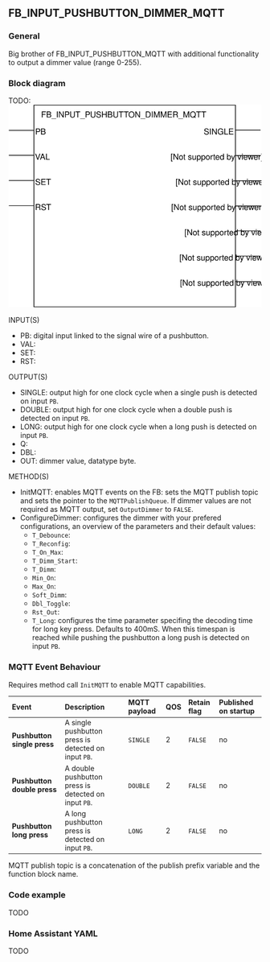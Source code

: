 ## FB_INPUT_PUSHBUTTON_DIMMER_MQTT

### __General__
Big brother of FB_INPUT_PUSHBUTTON_MQTT with additional functionality to output a dimmer value (range 0-255).

### __Block diagram__
TODO:
![FB_INPUT_PUSHBUTTON_DIMMER_MQTT](../_img/FB_INPUT_PUSHBUTTON_DIMMER_MQTT.svg)

INPUT(S)
- PB: digital input linked to the signal wire of a pushbutton.
- VAL:
- SET:
- RST:

OUTPUT(S)
- SINGLE: output high for one clock cycle when a single push is detected on input `PB`.
- DOUBLE: output high for one clock cycle when a double push is detected on input `PB`.
- LONG: output high for one clock cycle when a long push is detected on input `PB`.
- Q:
- DBL:
- OUT: dimmer value, datatype byte. 

METHOD(S)
- InitMQTT: enables MQTT events on the FB: sets the MQTT publish topic and sets the pointer to the `MQTTPublishQueue`. If dimmer values are not required as MQTT output, set `OutputDimmer` to `FALSE`.
- ConfigureDimmer: configures the dimmer with your prefered configurations, an overview of the parameters and their default values:
    - `T_Debounce`: 
    - `T_Reconfig`:
    - `T_On_Max`:
    - `T_Dimm_Start`:
    - `T_Dimm`:
    - `Min_On`:
    - `Max_On`:
    - `Soft_Dimm`:
    - `Dbl_Toggle`:
    - `Rst_Out`:
    - `T_Long`: configures the time parameter specifing the decoding time for long key press. Defaults to 400mS. When this timespan is reached while pushing the pushbutton a long push is detected on input `PB`.

### __MQTT Event Behaviour__
Requires method call `InitMQTT` to enable MQTT capabilities.

| Event | Description | MQTT payload | QOS | Retain flag | Published on startup |
|:-------------|:------------------|:------------------|:------------------|:--------------------------|:--------------------------|
| **Pushbutton single press** | A single pushbutton press is detected on input `PB`. | `SINGLE` | 2 | `FALSE` | no
| **Pushbutton double press** | A double pushbutton press is detected on input `PB`. | `DOUBLE` | 2 | `FALSE` | no
| **Pushbutton long press**   | A long pushbutton press is detected on input `PB`. | `LONG` | 2 | `FALSE` | no

MQTT publish topic is a concatenation of the publish prefix variable and the function block name. 

### __Code example__

TODO

### __Home Assistant YAML__
TODO